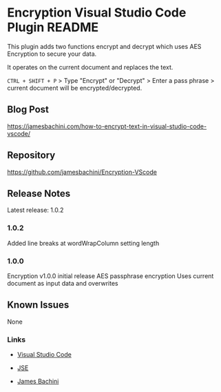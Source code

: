 # Encryption Visual Studio Code Plugin README

This plugin adds two functions encrypt and decrypt which uses AES Encryption to secure your data.

It operates on the current document and replaces the text.

`CTRL + SHIFT + P` > Type "Encrypt" or "Decrypt" > Enter a pass phrase > current document will be encrypted/decrypted.

## Blog Post
https://jamesbachini.com/how-to-encrypt-text-in-visual-studio-code-vscode/

## Repository
https://github.com/jamesbachini/Encryption-VScode


## Release Notes

Latest release: 1.0.2


### 1.0.2

Added line breaks at wordWrapColumn setting length

### 1.0.0

Encryption v1.0.0 initial release
AES passphrase encryption
Uses current document as input data and overwrites

## Known Issues

None

### Links

* [Visual Studio Code](https://visualstudio.com)

* [JSE](https://jsecoin.com)

* [James Bachini](https://jamesbachini.com)

